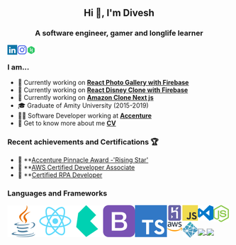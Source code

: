 <h2 align="center">Hi 👋, I'm Divesh</h2>
<h3 align="center">A software engineer, gamer and longlife learner</h3>


<a href="https://www.linkedin.com/in/divesh-keswani-a347b1112/" target="blank"><img align="left" src="icons/linkedin.svg" alt="divesh" width="22px" /></a>

<a href="https://www.instagram.com/divesh_keswani" target="blank"><img align="left" src="icons/instagram.svg" alt="divesh" width="22px" /></a>
<a href="https://www.hackerrank.com/diveshkswn" target="blank"><img align="left" src="icons/hackerrank.svg" alt="divesh" width="22px" /></a>
<br />
### I am...
* 🔭 Currently working on **[React Photo Gallery with Firebase](https://github.com/diveshkswn/react-photo-gallery-firebase)**
*  🔭 Currently working on **[React Disney Clone with Firebase](https://github.com/diveshkswn/disney-plus-react-clone)**
*  🔭 Currently working on **[Amazon Clone Next js](https://github.com/diveshkswn/amazon-clone-nextjs)**
* 🎓 Graduate of Amity University (2015-2019)
* 👨‍💻 Software Developer working at **[Accenture](https://www.accenture.com/)**
* 📄 Get to know more about me **[CV](https://diveshkswn.github.io/portfolio_/)**

### Recent achievements and Certifications 🏆

* 🥉 **[Accenture Pinnacle Award -'Rising Star'](https://www.linkedin.com/posts/divesh-keswani-a347b1112_pinnacle-award-fy21-jan-activity-6765649738604912641-EcYv/)
* 🥉 **[AWS Certified Developer Associate](https://www.youracclaim.com/badges/3e46a196-b005-43ec-9002-4722acf4d5ab/linked_in)
* 🥉 **[Certified RPA Developer](https://www.linkedin.com/feed/update/urn:li:activity:6726141606086422529/)


### Languages and Frameworks


<img align="left" src="icons/java.svg" />
<img align="left" src="icons/react.svg" />
<img align="left" src="icons/bulma.svg" />
<img align="left" src="icons/bootstrap.svg" />
<img align="left" src="icons/typescript.svg" />
<img align="left" src="icons/heroku-icon.svg" width="35px" />
<img align="left" src="icons/logo-javascript.svg" width="35px" /> 
<img align="left" src="icons/visual-studio-code.svg"   margin="10px" width="35px"/>
<img align="left" src="icons/nodejs-icon.svg"  margin="10px" width="35px"/>
<img align="left" src="icons/aws-2.svg"  margin="10px" width="35px"/>
<img align="left" src="icons/netlify-icon.svg"  margin="10px" width="35px"/>

<br />
<br />
<br />

<!-- ![](https://raw.githubusercontent.com/diveshkswn/github-stats-transparent/output/generated/overview.svg) -->

<!-- ![](https://raw.githubusercontent.com/diveshkswn/github-stats-transparent/output/generated/languages.svg) -->
<!-- https://github-readme-stats.vercel.app/api?username=anuraghazra&hide=contribs,issues -->

<a href="https://github.com/diveshkswn/github-readme-stats">
  <img align="center" src="https://github-readme-stats.vercel.app/api?username=diveshkswn&show_icons=true&theme=midnight-purple&hide=contribs,issues" />
</a>

<a href="https://github.com/diveshkswn/github-readme-stats">
  <img align="center" src="https://github-readme-stats.vercel.app/api/top-langs/?username=diveshkswn&layout=compact&&theme=midnight-purple" />
</a>
